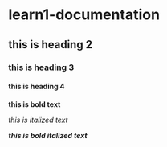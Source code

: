 # learn1-documentation
## this is heading 2
### this is heading 3
#### this is heading 4
**this is bold text**

*this is italized text*

***this is bold italized text***
